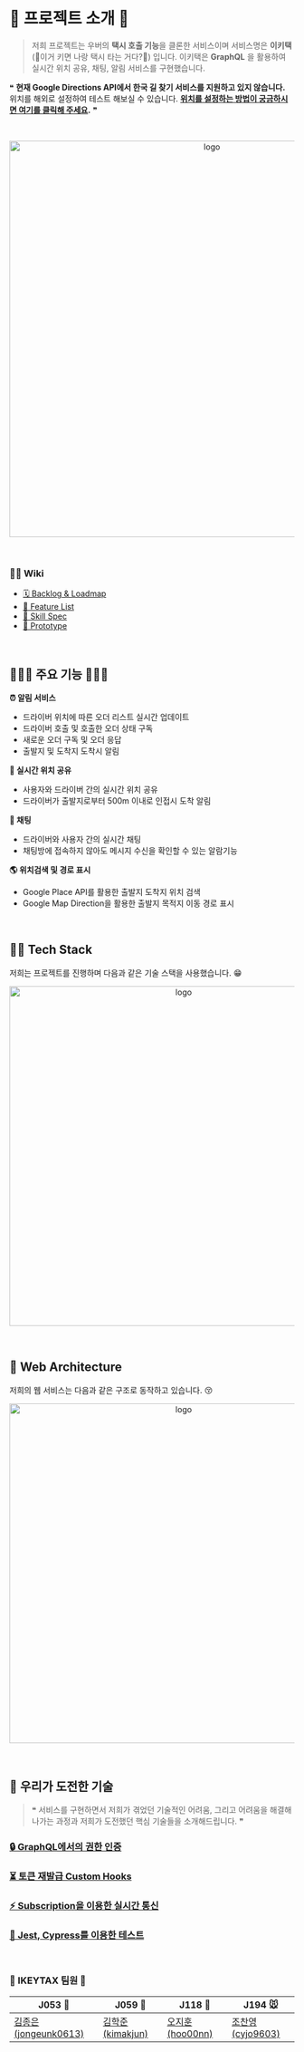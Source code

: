 # 🚕 프로젝트 소개 🚕

> 저희 프로젝트는 우버의 **택시 호출 기능**을 클론한 서비스이며 서비스명은 **이키택**(🙈이거 키면 나랑 택시 타는 거다?🙈) 입니다.
> 이키택은 **GraphQL** 을 활용하여 실시간 위치 공유, 채팅, 알림 서비스를 구현했습니다.

❝ **현재 Google Directions API에서 한국 길 찾기 서비스를 지원하고 있지 않습니다.**  위치를 해외로 설정하여 테스트 해보실 수 있습니다. **[위치를 설정하는 방법이 궁금하시면 여기를 클릭해 주세요](https://developers.google.com/web/tools/chrome-devtools/device-mode/device-input-and-sensors?hl=ko).** ❞

<br />

<p align="center">
    <img src="https://i.imgur.com/0THCKg9.png" width="700px" alt="logo" />
</p>

<br/>

### 💁🏻 Wiki

- [🗓 Backlog & Loadmap](https://docs.google.com/spreadsheets/d/1pfcIS6wGO8Kft20cD9c0Z9SHDwTE0-QXbkVGVtAeVes/edit?ts=5fb4da99#gid=1253300756)
- [📑 Feature List](https://github.com/boostcamp-2020/Project09-A-Uber/wiki/%F0%9F%93%91-Feature-List)
- [🔨 Skill Spec](https://github.com/boostcamp-2020/Project09-A-Uber/wiki/%F0%9F%94%A8-Skill-Spec)
- [:iphone: Prototype](https://www.figma.com/proto/OEeQ7HlivgkE5jnzQ6obtu/%EC%9D%B4%ED%82%A4%ED%83%80?node-id=1%3A2&scaling=scale-down)

<br/>

## 👨🏻‍🏫 주요 기능 👩🏻‍🏫

**⏰ 알림 서비스**

- 드라이버 위치에 따른 오더 리스트 실시간 업데이트
- 드라이버 호출 및 호출한 오더 상태 구독
- 새로운 오더 구독 및 오더 응답
- 출발지 및 도착지 도착시 알림

**🚕 실시간 위치 공유**

- 사용자와 드라이버 간의 실시간 위치 공유
- 드라이버가 출발지로부터 500m 이내로 인접시 도착 알림

**💬 채팅**

- 드라이버와 사용자 간의 실시간 채팅
- 채팅방에 접속하지 않아도 메시지 수신을 확인할 수 있는 알람기능

**🌎 위치검색 및 경로 표시**

- Google Place API를 활용한 출발지 도착지 위치 검색
- Google Map Direction을 활용한 출발지 목적지 이동 경로 표시

<br />

## 🤹‍♂ Tech Stack

저희는 프로젝트를 진행하며 다음과 같은 기술 스택을 사용했습니다. 😁

<p align="center">
    <img align="center" width="600px" src="https://i.imgur.com/cixeDOO.png" alt="logo" />
</p>

<br />

## 🔨 Web Architecture

저희의 웹 서비스는 다음과 같은 구조로 동작하고 있습니다. 😚

<p align="center">
    <img align="center" width="600px" src="https://user-images.githubusercontent.com/52775389/102004383-82bdf880-3d53-11eb-9aee-7cbdcb96a3de.png" alt="logo" />
</p>

<br />

## 💪 우리가 도전한 기술

> ❝ 서비스를 구현하면서 저희가 겪었던 기술적인 어려움, 그리고 어려움을 해결해 나가는 과정과 저희가 도전했던 핵심 기술들을 소개해드립니다. ❞

### [🔒 GraphQL에서의 권한 인증](https://www.notion.so/Graphql-631cfef39a96448d9385ea1f75a98ce5)

### [⏳ 토큰 재발급 Custom Hooks](https://www.notion.so/Custom-Hook-dfae1045230f400092b1e35f6459cbcc)

### [⚡ Subscription을 이용한 실시간 통신](https://www.notion.so/Subscription-0a9a3e8d233b4fb98889eb3130dff8a3)

### [🧪 Jest, Cypress를 이용한 테스트](https://www.notion.so/Cypress-Jest-33978ed3783b49aebab5cd79706a1e52)

<br />

### 🙈 IKEYTAX 팀원 🙈

| J053 :honeybee:                                         | J059 👻                                         | J118 🐸                                       | J194 🐭                                         |
| ------------------------------------------------------- | ----------------------------------------------- | --------------------------------------------- | ----------------------------------------------- |
| [김종은(jongeunk0613)](https://github.com/jongeunk0613) | [김학준(kimakjun)](https://github.com/Kimakjun) | [오지훈(hoo00nn)](https://github.com/hoo00nn) | [조찬영(cyjo9603)](https://github.com/cyjo9603) |
